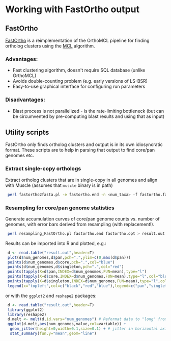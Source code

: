 # Working with FastOrtho output

## FastOrtho 
[FastOrtho](http://enews.patricbrc.org/fastortho/) is a reimplementation of the OrthoMCL pipeline for finding ortholog clusters using the [MCL](http://micans.org/mcl/) algorithm.

### Advantages:
 * Fast clustering algorithm, doesn't require SQL database (unlike OrthoMCL)
 * Avoids double-counting problem (e.g. early versions of LS-BSR)
 * Easy-to-use graphical interface for configuring run parameters 

### Disadvantages:
 * Blast process is not parallelized - is the rate-limiting bottleneck (but can be circumvented by pre-computing blast results and using that as input)

## Utility scripts

FastOrtho only finds ortholog clusters and output is in its own idiosyncratic format. These scripts are to help in parsing that output to find core/pan genomes etc.

### Extract single-copy orthologs

Extract ortholog clusters that are in single-copy in all genomes and align with Muscle (assumes that `muscle` binary is in path)

```bash
 perl fastortho2fasta.pl -e fastortho.end -n <num_taxa> -f fastortho.faa -c concatenated alignment.fasta
```

### Resampling for core/pan genome statistics

Generate accumulation curves of core/pan genome counts vs. number of genomes, with error bars derived from resampling (with replacement!). 

```bash
 perl resampling_FastOrtho.pl fastortho.end fastortho.opt > result.out
```

Results can be imported into R and plotted, e.g.:

```R
 d <- read.table("result.out",header=T)
 plot(d$num_genomes,d$pan,pch=".",ylim=c(0,max(d$pan)))
 points(d$num_genomes,d$core,pch=".",col="blue")
 points(d$num_genomes,d$singleton,pch=".",col="red")
 points(tapply(X=d$pan,INDEX=d$num_genomes,FUN=mean),type="l")
 points(tapply(X=d$core,INDEX=d$num_genomes,FUN=mean),type="l",col="blue")
 points(tapply(X=d$singleton,INDEX=d$num_genomes,FUN=mean),type="l",col="red")
 legend(x="topleft",col=c("black","red","blue"),legend=c("pan","singleton","core"),lty=1)
```

or with the `ggplot2` and `reshape2` packages:

```R
 d <- read.table("result.out",header=T)
 library(ggplot2)
 library(reshape2)
 d.melt <- melt(d,id.vars="num_genomes") # Reformat data to "long" fromat
 ggplot(d.melt,aes(num_genomes,value,col=variable)) + 
  geom_jitter(height=0,width=0.1,size=0.1) + # jitter in horizontal axis for legibility
  stat_summary(fun.y="mean",geom="line")
```
